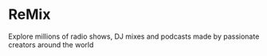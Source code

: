 # ReMix

Explore millions of radio shows, DJ mixes and podcasts made by passionate creators around the world
